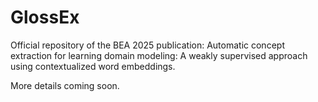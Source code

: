 # GlossEx
Official repository of the BEA 2025 publication: Automatic concept extraction for learning domain modeling: A weakly supervised approach using contextualized word embeddings.

More details coming soon.
